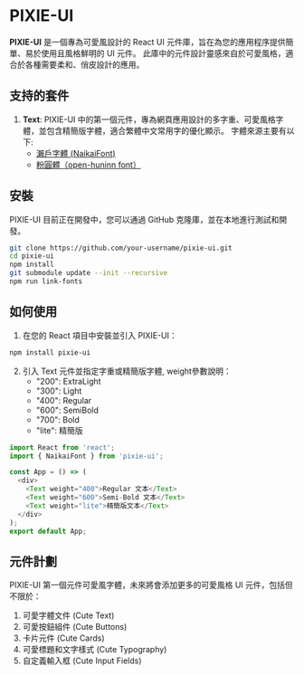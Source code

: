 # PIXIE-UI

**PIXIE-UI** 是一個專為可愛風設計的 React UI 元件庫，旨在為您的應用程序提供簡單、易於使用且風格鮮明的 UI 元件。
此庫中的元件設計靈感來自於可愛風格，適合於各種需要柔和、俏皮設計的應用。

## 支持的套件

1. **Text**: PIXIE-UI 中的第一個元件，專為網頁應用設計的多字重、可愛風格字體，並包含精簡版字體，適合繁體中文常用字的優化顯示。
   字體來源主要有以下:
   - [瀨戶字體 (NaikaiFont)](https://github.com/max32002/naikaifont)
   - [粉圓體（open-huninn font）](https://github.com/marsnow/open-huninn-web-font)

## 安裝

PIXIE-UI 目前正在開發中，您可以通過 GitHub 克隆庫，並在本地進行測試和開發。

```bash
git clone https://github.com/your-username/pixie-ui.git
cd pixie-ui
npm install
git submodule update --init --recursive
npm run link-fonts
```

## 如何使用


1. 在您的 React 項目中安裝並引入 PIXIE-UI：
```bash
npm install pixie-ui
```
2. 引入 Text 元件並指定字重或精簡版字體, weight參數說明：
   - "200": ExtraLight
   - "300": Light
   - "400": Regular
   - "600": SemiBold
   - "700": Bold
   - "lite": 精簡版

```javascript
import React from 'react';
import { NaikaiFont } from 'pixie-ui';

const App = () => (
  <div>
    <Text weight="400">Regular 文本</Text>
    <Text weight="600">Semi-Bold 文本</Text>
    <Text weight="lite">精簡版文本</Text>
  </div>
);
export default App;

```




## 元件計劃

PIXIE-UI 第一個元件可愛風字體，未來將會添加更多的可愛風格 UI 元件，包括但不限於：

1. 可愛字體文件 (Cute Text) 
2. 可愛按鈕組件 (Cute Buttons)
3. 卡片元件 (Cute Cards)
4. 可愛標題和文字樣式 (Cute Typography)
5. 自定義輸入框 (Cute Input Fields)
